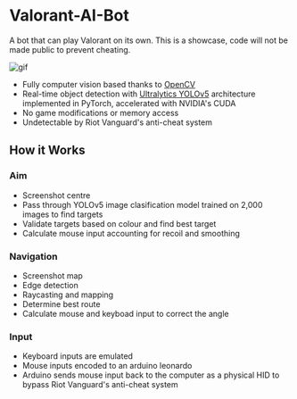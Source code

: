 # Valorant-AI-Bot
A bot that can play Valorant on its own. This is a showcase, code will not be made public to prevent cheating.

![gif](./bot.gif)

- Fully computer vision based thanks to [OpenCV](https://github.com/opencv/opencv-python)
- Real-time object detection with [Ultralytics YOLOv5](https://github.com/ultralytics/yolov5) architecture implemented in PyTorch, accelerated with NVIDIA's CUDA
- No game modifications or memory access
- Undetectable by Riot Vanguard's anti-cheat system

## How it Works

### Aim

- Screenshot centre
- Pass through YOLOv5 image clasification model trained on 2,000 images to find targets
- Validate targets based on colour and find best target
- Calculate mouse input accounting for recoil and smoothing

### Navigation

- Screenshot map
- Edge detection
- Raycasting and mapping
- Determine best route
- Calculate mouse and keyboad input to correct the angle

### Input

- Keyboard inputs are emulated
- Mouse inputs encoded to an arduino leonardo
- Arduino sends mouse input back to the computer as a physical HID to bypass Riot Vanguard's anti-cheat system